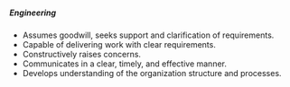 
##### Engineering

* Assumes goodwill, seeks support and clarification of requirements.
* Capable of delivering work with clear requirements.
* Constructively raises concerns.
* Communicates in a clear, timely, and effective manner.
* Develops understanding of the organization structure and processes.
